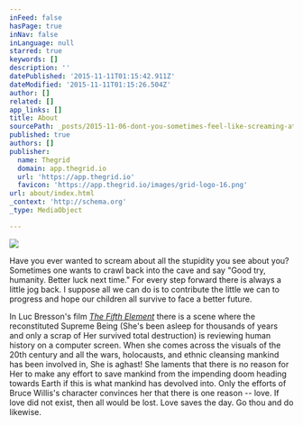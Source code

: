 ```yaml
---
inFeed: false
hasPage: true
inNav: false
inLanguage: null
starred: true
keywords: []
description: ''
datePublished: '2015-11-11T01:15:42.911Z'
dateModified: '2015-11-11T01:15:26.504Z'
author: []
related: []
app_links: []
title: About
sourcePath: _posts/2015-11-06-dont-you-sometimes-feel-like-screaming-at-the-stupidity-and.md
published: true
authors: []
publisher:
  name: Thegrid
  domain: app.thegrid.io
  url: 'https://app.thegrid.io'
  favicon: 'https://app.thegrid.io/images/grid-logo-16.png'
url: about/index.html
_context: 'http://schema.org'
_type: MediaObject

---
```

![](https://the-grid-user-content.s3-us-west-2.amazonaws.com/0d04c614-9f1d-4529-a857-42d27c3c2e1f.jpg)

Have you ever wanted to scream about all the stupidity you see about you?       Sometimes one wants to crawl back into the cave and say "Good try, humanity. Better luck next time." For every step forward there is always a little jog back.  I suppose all we can do is to contribute the little we can to progress and hope our children all survive to face a better future.     

In Luc Bresson's film _[The Fifth Element][0]_ there is a scene where the reconstituted Supreme Being (She's been asleep for thousands of years and only a scrap of Her survived total destruction) is reviewing human history on a computer screen. When she comes across the visuals of the 20th century and all the wars, holocausts, and ethnic cleansing mankind has been involved in, She is aghast! She laments that there is no reason for Her to make any effort to save mankind from the impending doom heading towards Earth if this is what mankind has devolved into. Only the efforts of Bruce Willis's character convinces her that there is one reason --  love. If love did not exist, then all would be lost. Love saves the day. Go thou and do likewise.

[0]: http://www.imdb.com/title/tt0119116/?ref_=nv_sr_1